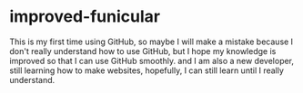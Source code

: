 # improved-funicular
This is my first time using GitHub, so maybe I will make a mistake because I don't really understand how to use GitHub, but I hope my knowledge is improved so that I can use GitHub smoothly. and I am also a new developer, still learning how to make websites, hopefully, I can still learn until I really understand.
